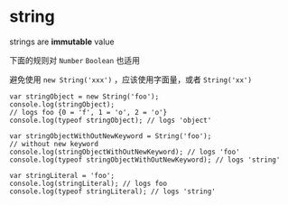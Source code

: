 # string

strings are **immutable** value

下面的规则对 `Number` `Boolean` 也适用

避免使用 `new String('xxx')` ，应该使用字面量，或者 `String('xx')`

```text
var stringObject = new String('foo');
console.log(stringObject); 
// logs foo {0 = 'f', 1 = 'o', 2 = 'o'}
console.log(typeof stringObject); // logs 'object'

var stringObjectWithOutNewKeyword = String('foo'); 
// without new keyword
console.log(stringObjectWithOutNewKeyword); // logs 'foo'
console.log(typeof stringObjectWithOutNewKeyword); // logs 'string'

var stringLiteral = 'foo';
console.log(stringLiteral); // logs foo
console.log(typeof stringLiteral); // logs 'string'
```

